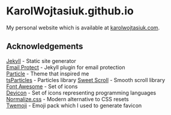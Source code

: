# KarolWojtasiuk.github.io

My personal website which is available at [karolwojtasiuk.com](https://karolwojtasiuk.com).

## Acknowledgements

[Jekyll](https://jekyllrb.com/) - Static site generator  
[Email Protect](https://github.com/vwochnik/jekyll-email-protect) - Jekyll plugin for email protection  
[Particle](https://github.com/nrandecker/particle) - Theme that inspired me  
[tsParticles](https://particles.js.org/) - Particles library
[Sweet Scroll](https://tsuyoshiwada.github.io/sweet-scroll/) - Smooth scroll library  
[Font Awesome](https://fontawesome.com/) - Set of icons  
[Devicon](https://devicon.dev/) - Set of icons representing programming languages  
[Normalize.css](https://necolas.github.io/normalize.css/) - Modern alternative to CSS resets  
[Twemoji](https://twemoji.twitter.com/) - Emoji pack which I used to generate favicon